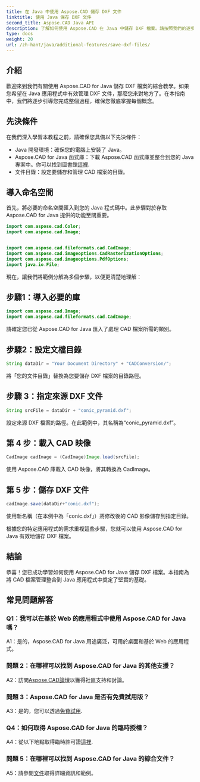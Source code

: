 ```yaml
---
title: 在 Java 中使用 Aspose.CAD 儲存 DXF 文件
linktitle: 使用 Java 保存 DXF 文件
second_title: Aspose.CAD Java API
description: 了解如何使用 Aspose.CAD 在 Java 中儲存 DXF 檔案。請按照我們的逐步指南進行高效的 CAD 檔案管理。
type: docs
weight: 20
url: /zh-hant/java/additional-features/save-dxf-files/
---
```

## 介紹

歡迎來到我們有關使用 Aspose.CAD for Java 儲存 DXF 檔案的綜合教學。如果您希望在 Java 應用程式中有效管理 DXF 文件，那麼您來對地方了。在本指南中，我們將逐步引導您完成整個過程，確保您徹底掌握每個概念。

## 先決條件

在我們深入學習本教程之前，請確保您具備以下先決條件：

- Java 開發環境：確保您的電腦上安裝了 Java。
-  Aspose.CAD for Java 函式庫：下載 Aspose.CAD 函式庫並整合到您的 Java 專案中。你可以找到圖書館[這裡](https://releases.aspose.com/cad/java/).
- 文件目錄：設定要儲存和管理 CAD 檔案的目錄。

## 導入命名空間

首先，將必要的命名空間匯入到您的 Java 程式碼中。此步驟對於存取 Aspose.CAD for Java 提供的功能至關重要。

```java
import com.aspose.cad.Color;
import com.aspose.cad.Image;


import com.aspose.cad.fileformats.cad.CadImage;
import com.aspose.cad.imageoptions.CadRasterizationOptions;
import com.aspose.cad.imageoptions.PdfOptions;
import java.io.File;
```

現在，讓我們將範例分解為多個步驟，以便更清楚地理解：

## 步驟1：導入必要的庫

```java
import com.aspose.cad.Image;
import com.aspose.cad.fileformats.cad.CadImage;
```

請確定您已從 Aspose.CAD for Java 匯入了處理 CAD 檔案所需的類別。

## 步驟2：設定文檔目錄

```java
String dataDir = "Your Document Directory" + "CADConversion/";
```

將「您的文件目錄」替換為您要儲存 DXF 檔案的目錄路徑。

## 步驟 3：指定來源 DXF 文件

```java
String srcFile = dataDir + "conic_pyramid.dxf";
```

設定來源 DXF 檔案的路徑。在此範例中，其名稱為“conic_pyramid.dxf”。

## 第 4 步：載入 CAD 映像

```java
CadImage cadImage = (CadImage)Image.load(srcFile);
```

使用 Aspose.CAD 庫載入 CAD 映像，將其轉換為 CadImage。

## 第 5 步：儲存 DXF 文件

```java
cadImage.save(dataDir+"conic.dxf");
```

使用新名稱（在本例中為「conic.dxf」）將修改後的 CAD 影像儲存到指定目錄。

根據您的特定應用程式的需求重複這些步驟，您就可以使用 Aspose.CAD for Java 有效地儲存 DXF 檔案。

## 結論

恭喜！您已成功學習如何使用 Aspose.CAD for Java 儲存 DXF 檔案。本指南為將 CAD 檔案管理整合到 Java 應用程式中奠定了堅實的基礎。

## 常見問題解答

### Q1：我可以在基於 Web 的應用程式中使用 Aspose.CAD for Java 嗎？

A1：是的，Aspose.CAD for Java 用途廣泛，可用於桌面和基於 Web 的應用程式。

### 問題 2：在哪裡可以找到 Aspose.CAD for Java 的其他支援？

 A2：訪問[Aspose.CAD論壇](https://forum.aspose.com/c/cad/19)以獲得社區支持和討論。

### 問題 3：Aspose.CAD for Java 是否有免費試用版？

 A3：是的，您可以透過[免費試用](https://releases.aspose.com/).

### Q4：如何取得 Aspose.CAD for Java 的臨時授權？

 A4：從以下地點取得臨時許可證[這裡](https://purchase.aspose.com/temporary-license/).

### 問題 5：在哪裡可以找到 Aspose.CAD for Java 的綜合文件？

 A5：請參閱[文件](https://reference.aspose.com/cad/java/)取得詳細資訊和範例。